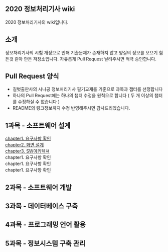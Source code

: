 ## 2020 정보처리기사 wiki

2020 정보처리기사의 wiki입니다.

## 소개
정보처리기사의 시험 개정으로 인해 기출문제가 존재하지 않고 양질의 정보를 모으기 힘든것 같아 만든 저장소입니다.
자유롭게 Pull Request 날려주시면 적극 승인합니다.

## Pull Request 양식
- 길벗출판사의 시나공 정보처리기사 필기교재를 기준으로 과목과 챕터를 선정합니다
- 하나의 Pull Request에는 하나의 챕터 수정을 원칙으로 합니다 ( 두 개 이상의 챕터를 수정하실 수 없습니다 )
- README의 링크정보까지 수정 반영해주시면 감사드리겠습니다.

## 1과목 - 소프트웨어 설계
 [chapter1. 요구사항 확인](./subject1/chapter1.md)  
 [chapter2. 화면 설계](./subject1/chapter2.md)  
 [chapter3. SW아키텍쳐](./subject1/chapter3.md)  
 chapter1. 요구사항 확인  
 chapter1. 요구사항 확인  
 chapter1. 요구사항 확인  

## 2과목 - 소프트웨어 개발
## 3과목 - 데이터베이스 구축
## 4과목 - 프로그래밍 언어 활용
## 5과목 - 정보시스템 구축 관리
